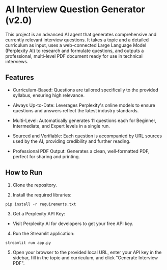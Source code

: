 # AI Interview Question Generator (v2.0)
This project is an advanced AI agent that generates comprehensive and currently relevant interview questions. It takes a topic and a detailed curriculum as input, uses a web-connected Large Language Model (Perplexity AI) to research and formulate questions, and outputs a professional, multi-level PDF document ready for use in technical interviews.

## Features
- Curriculum-Based: Questions are tailored specifically to the provided syllabus, ensuring high relevance.

- Always Up-to-Date: Leverages Perplexity's online models to ensure questions and answers reflect the latest industry standards.

- Multi-Level: Automatically generates 11 questions each for Beginner, Intermediate, and Expert levels in a single run.

- Sourced and Verifiable: Each question is accompanied by URL sources used by the AI, providing credibility and further reading.

- Professional PDF Output: Generates a clean, well-formatted PDF, perfect for sharing and printing.

## How to Run
1. Clone the repository.

2. Install the required libraries:

```pip install -r requirements.txt```

3. Get a Perplexity API Key:

- Visit Perplexity AI for developers to get your free API key.

4. Run the Streamlit application:

```streamlit run app.py```

5. Open your browser to the provided local URL, enter your API key in the sidebar, fill in the topic and curriculum, and click "Generate Interview PDF".
